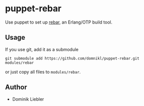 # puppet-rebar

Use puppet to set up [rebar](https://github.com/basho/rebar), an Erlang/OTP build tool.

## Usage

If you use git, add it as a submodule

```
git submodule add https://github.com/domnikl/puppet-rebar.git modules/rebar
```

or just copy all files to `modules/rebar`.

## Author

* Dominik Liebler

